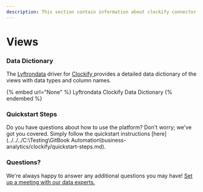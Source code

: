 ```yaml
---
description: This section contain information about clockify connector views information
---
```


# Views

### Data Dictionary

The [Lyftrondata](https://www.lyftrondata.com/) driver for [Clockify](https://www.lyftrondata.com/integration/business-analytics/clockify//)[ ](https://www.lyftrondata.com/integration/clockify/)provides a detailed data dictionary of the views with data types and column names.

{% embed url="None" %}
Lyftrondata Clockify Data Dictionary
{% endembed %}

### Quickstart Steps

Do you have questions about how to use the platform? Don't worry; we've got you covered. Simply follow the quickstart instructions [here](../../../C:\Testing\GitBook Automation\business-analytics/clockify/quickstart-steps.md).

### Questions? <a href="#questions" id="questions"></a>

We're always happy to answer any additional questions you may have! [Set up a meeting with our data experts.](https://www.lyftrondata.com/book-a-meeting/)


